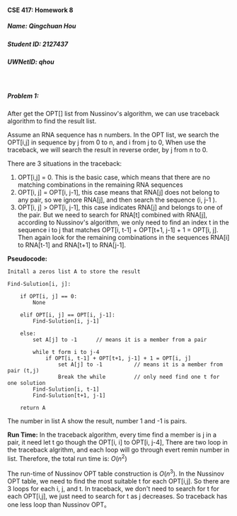 #### CSE 417: Homework 8
##### Name: Qingchuan Hou
##### Student ID: 2127437
##### UWNetID: qhou

</br>

##### Problem 1:

After get the OPT[] list from Nussinov's algorithm, we can use traceback algorithm to find the result list.

Assume an RNA sequence has n numbers. In the OPT list, we search the OPT[i,j] in sequence by j from 0 to n, and i from j to 0, When use the traceback, we will search the result in reverse order, by j from n to 0.

There are 3 situations in the traceback:
1. OPT[i,j] = 0. This is the basic case, which means that there are no matching combinations in the remaining RNA sequences
2. OPT[i, j] = OPT[i, j-1], this case means that RNA[j] does not belong to any pair, so we ignore RNA[j], and then search the sequence (i, j-1 ).
3. OPT[i, j] > OPT[i, j-1], this case indicates RNA[j] and belongs to one of the pair. But we need to search for RNA[t] combined with RNA[j], according to Nussinov's algorithm, we only need to find an index t in the sequence i to j that matches OPT[i, t-1] + OPT[t+1, j-1] + 1 = OPT[i, j]. Then again look for the remaining combinations in the sequences RNA[i] to RNA[t-1] and RNA[t+1] to RNA[j-1].

**Pseudocode:**

    Initall a zeros list A to store the result

    Find-Sulution[i, j]:

        if OPT[i, j] == 0:
            None

        elif OPT[i, j] == OPT[i, j-1]:
            Find-Sulution[i, j-1]

        else:
            set A[j] to -1      // means it is a member from a pair
            
            while t form i to j-4
                if OPT[i, t-1] + OPT[t+1, j-1] + 1 = OPT[i, j]
                    set A[j] to -1          // means it is a member from pair (t,j)
                    Break the while         // only need find one t for one solution
            Find-Sulution[i, t-1]
            Find-Sulution[t+1, j-1]

        return A

The number in list A show the result, number 1 and -1 is pairs.

**Run Time:**
In the traceback algorithm, every time find a member is j in a pair, it need let t go though the OPT[i, i] to OPT[i, j-4], There are two loop in the traceback algrithm, and each loop will go through evert remin number in list. Therefore, the total run time is: $O(n^2)$

The run-time of Nussinov OPT table construction is $O(n^3)$. In the Nussinov OPT table, we need to find the most suitable t for each OPT[i,j]. So there are 3 loops for each i, j, and t. In traceback, we don't need to search for t for each OPT[i,j], we just need to search for t as j decreases. So traceback has one less loop than Nussinov OPT。